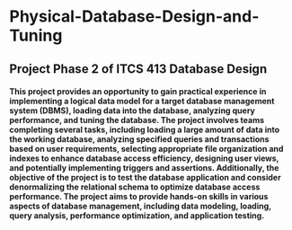 # Physical-Database-Design-and-Tuning

## Project Phase 2 of ITCS 413 Database Design

#### This project provides an opportunity to gain practical experience in implementing a logical data model for a target database management system (DBMS), loading data into the database, analyzing query performance, and tuning the database. The project involves teams completing several tasks, including loading a large amount of data into the working database, analyzing specified queries and transactions based on user requirements, selecting appropriate file organization and indexes to enhance database access efficiency, designing user views, and potentially implementing triggers and assertions. Additionally, the objective of the project is to test the database application and consider denormalizing the relational schema to optimize database access performance. The project aims to provide hands-on skills in various aspects of database management, including data modeling, loading, query analysis, performance optimization, and application testing.
